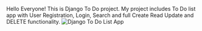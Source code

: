 Hello Everyone! This is Django To Do project. My project includes To Do list app with User Registration, Login, Search and full Create Read Update and DELETE functionality.
![Django To Do List App](https://user-images.githubusercontent.com/115880509/204882730-f8dfc0ce-5437-4cc1-9330-1c174d472518.jpg)
